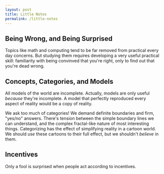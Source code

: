 ```yaml
---
layout: post
title: Little Notes
permalink: /little-notes
---
```


## Being Wrong, and Being Surprised

Topics like math and computing tend to be far removed from practical every day
concerns.
But studying them requires developing a very useful practical skill: familiarity
with being convinved that you're right, only to find out that you're dead wrong.

## Concepts, Categories, and Models

All models of the world are incomplete.
Actually, models are only useful _because_ they're incomplete.
A model that perfectly reproduced every aspect of reality would be a copy of
reality.

We ask too much of categories!
We demand definite boundaries and firm, "yes/no" answers.
There's tension between the simple boundary lines we can understand, and the
complex fractal-like nature of most interesting things.
Categorizing has the effect of simplifying reality in a cartoon world.
We should _use_ these cartoons to their full effect, but we shouldn't _believe_
in them.

## Incentives

Only a fool is surprised when people act according to incentives.
